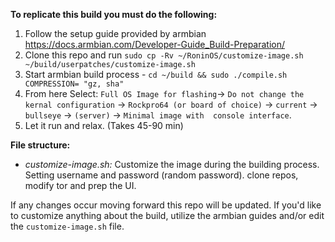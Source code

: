 **To replicate this build you must do the following:**

1) Follow the setup guide provided by armbian https://docs.armbian.com/Developer-Guide_Build-Preparation/
2) Clone this repo and run `sudo cp -Rv ~/RoninOS/customize-image.sh ~/build/userpatches/customize-image.sh`
3) Start armbian build process - `cd ~/build && sudo ./compile.sh COMPRESSION= "gz, sha"`
4) From here Select: `Full OS Image for flashing`-> `Do not change the kernal configuration` -> `Rockpro64 (or board of choice)` -> `current` -> `bullseye` -> `(server)` -> `Minimal image with  console interface`.
5) Let it run and relax. (Takes 45-90 min)

**File structure:**

- _customize-image.sh:_ Customize the image during the building process. Setting username and password (random password). clone repos, modify tor and prep the UI. 

If any changes occur moving forward this repo will be updated. 
If you'd like to customize anything about the build, utilize the armbian guides and/or edit the `customize-image.sh` file.